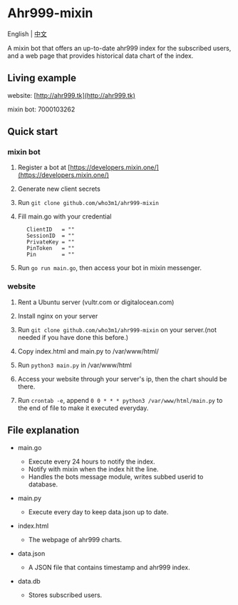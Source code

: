 # Ahr999-mixin
English | [中文](README.md)

A mixin bot that offers an up-to-date ahr999 index for the subscribed users, and a web page that provides historical data chart of the index.

## Living example
 website: [http://ahr999.tk](http://ahr999.tk)

 mixin bot: 7000103262


## Quick start

### mixin bot
  1. Register a bot at [https://developers.mixin.one/](https://developers.mixin.one/)

  2. Generate new client secrets

  3. Run `git clone github.com/who3m1/ahr999-mixin`
  
  4. Fill main.go with your credential
  ```
        ClientID   = ""        
        SessionID  = ""
        PrivateKey = ""
        PinToken   = ""
        Pin        = ""
  ```
  5. Run `go run main.go`, then access your bot in mixin messenger.

### website
  1. Rent a Ubuntu server (vultr.com or digitalocean.com)

  2. Install nginx on your server

  3. Run `git clone github.com/who3m1/ahr999-mixin` on your server.(not needed if you have done this before.)

  4. Copy index.html and main.py to /var/www/html/

  5. Run `python3 main.py` in /var/www/html

  6. Access your website through your server's ip, then the chart should be there.
  
  7. Run `crontab -e`, append `0 0 * * * python3 /var/www/html/main.py` to the end of file to make it executed everyday.

## File explanation

 - main.go 
   - Execute every 24 hours to notify the index.
   - Notify with mixin when the index hit the line.
   - Handles the bots message module, writes subbed userid to database.
 - main.py 
   - Execute every day to keep data.json up to date.
 - index.html
   - The webpage of ahr999 charts.
 - data.json 
   - A JSON file that contains timestamp and ahr999 index.

 - data.db 
   - Stores subscribed users.
